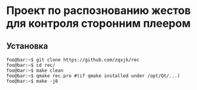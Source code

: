 # Проект по распознованию жестов для контроля сторонним плеером

## Установка

```console
foo@bar:~$ git clone https://github.com/zqxjk/rec
foo@bar:~$ cd rec/
foo@bar:~$ make clean
foo@bar:~$ qmake rec.pro #(if qmake installed under /opt/Qt/...)
foo@bar:~$ make -j8
```
